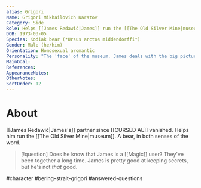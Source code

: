 ```yaml
---
alias: Grigori
Name: Grigori Mikhailovich Karstov
Category: Side
Role: Helps [[James Redawić|James]] run the [[The Old Silver Mine|museum]]
DOB: 1973-03-05
Species: Kodiak bear (*Ursus arctos middendorffi*)
Gender: Male (he/him)
Orientation: Homosexual aromantic
Personality: "The 'face' of the museum. James deals with the big picture stuff, but Grigori handles the day-to-day."
MainGoal:
References:
AppearanceNotes:
OtherNotes:
SortOrder: 12
---
```

# About
[[James Redawić|James's]] partner since [[CURSED AL]] vanished. Helps him run the [[The Old Silver Mine|museum]]. A bear, in both senses of the word.

>[!question] Does he know that James is a [[Magic]] user?
>They've been together a long time. James is pretty good at keeping secrets, but he's not *that* good.

#character #bering-strait-grigori #answered-questions 